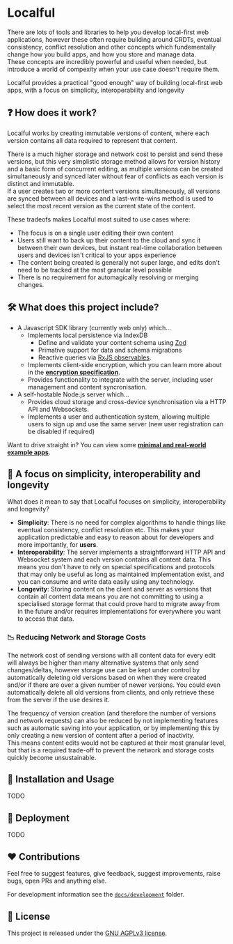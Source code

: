# Localful
There are lots of tools and libraries to help you develop local-first web applications, however these often require building around CRDTs, eventual consistency, conflict resolution and other concepts 
which fundementally change how you build apps, and how you store and manage data.  
These concepts are incredibly powerful and useful when needed, but introduce a world of compexity when your use case doesn't require them.

Localful provides a practical "good enough" way of building local-first web apps, with a focus on simplicity, interoperability and longevity

## ❓ How does it work?
Localful works by creating immutable versions of content, where each version contains all data required to represent that content.  

There is a much higher storage and network cost to persist and send these versions, but this very simplistic storage method allows for
version history and a basic form of concurrent editing, as multiple versions can be created simultaneously and synced later without fear
of conflicts as each version is distinct and immutable.  
If a user creates two or more content versions simultaneously, all versions are synced between all devices and a last-write-wins method is used to select the
most recent version as the current state of the content.

These tradeofs makes Localful most suited to use cases where:
- The focus is on a single user editing their own content
- Users still want to back up their content to the cloud and sync it between their own devices, but instant real-time collaboration between users and devices isn't critical to your apps experience
- The content being created is generally not super large, and edits don't need to be tracked at the most granular level possible
- There is no requirement for automagically resolving or merging changes.

## 🛠️ What does this project include?
- A Javascript SDK library (currently web only) which...
  - Implements local persistence via IndexDB
    - Define and validate your content schema using [Zod](https://zod.dev/)
    - Primative support for data and schema migrations
    - Reactive queries via [RxJS observables](https://rxjs.dev/).
  - Implements client-side encryption, which you can learn more about in the **[encryption specification](./docs/local/encryption/specification.md)**.
  - Provides functionality to integrate with the server, including user management and content syncronisation.
- A self-hostable Node.js server which...
  - Provides cloud storage and cross-device synchronisation via a HTTP API and Websockets.
  - Implements a user and authentication system, allowing multiple users to sign up and use the same server (new user registration can be disabled if required)

Want to drive straight in? You can view some **[minimal and real-world example apps](./docs/examples.md)**.

## 🌱 A focus on simplicity, interoperability and longevity
What does it mean to say that Localful focuses on simplicity, interoperability and longevity?

- **Simplicity**: There is no need for complex algorithms to handle things like eventual consistency, conflict resolution etc. This makes your application predictable and easy to reason about for developers and more importantly, for **users**.
- **Interoperability**: The server implements a straightforward HTTP API and Websocket system and each version contains all content data. This means you don't have to rely on special specifications and protocols that may only be useful as long as maintained implementation exist, and you can consume and write data easily using any technology.
- **Longevity**: Storing content on the client and server as versions that contain all content data means you are not committing to using a specialised storage format that could prove hard to migrate away from in the future and/or requires implementations for everywhere you want to access that data. 

### 📉 Reducing Network and Storage Costs
The network cost of sending versions with all content data for every edit will always be higher than many alternative systems that only send changes/deltas, however storage use can be kept under control by automatically deleting old versions based on when they were created and/or if there are over a given number of newer versions. You could even automatically delete all old versions from clients, and only retrieve these from the server if the use desires it.  

The frequency of version creation (and therefore the number of versions and network requests) can also be reduced by not implementing features such as automatic saving into your application, or by implementing this by only creating a new version of content after a period of inactivity.  
This means content edits would not be captured at their most granular level, but that is a required trade-off to prevent the network and storage costs quickly become unsustainable. 

## 👷 Installation and Usage
TODO

## 🚀 Deployment
TODO

## ❤️ Contributions
Feel free to suggest features, give feedback, suggest improvements, raise bugs, open PRs and anything else.

For development information see the [`docs/development`](docs/development) folder.

## 📃 License
This project is released under the [GNU AGPLv3 license](LICENSE.txt).
